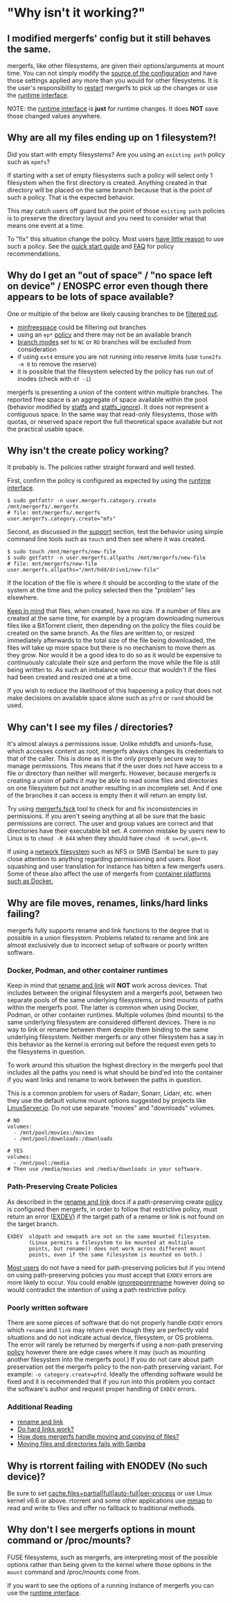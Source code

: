 # "Why isn't it working?"

## I modified mergerfs' config but it still behaves the same.

mergerfs, like other filesystems, are given their options/arguments at
mount time. You can not simply modify the [source of the
configuration](../quickstart.md#usage) and have those settings applied
any more than you would for other filesystems. It is the user's
responsibility to [restart](../setup/upgrade.md) mergerfs to pick up
the changes or use the [runtime interface](../runtime_interface.md).

NOTE: the [runtime interface](../runtime_interface.md) is **just**
for runtime changes. It does **NOT** save those changed values
anywhere.


## Why are all my files ending up on 1 filesystem?!

Did you start with empty filesystems? Are you using an `existing path`
policy such as `epmfs`?

If starting with a set of empty filesystems such a policy will select
only 1 filesystem when the first directory is created. Anything
created in that directory will be placed on the same branch because
that is the point of such a policy. That is the expected behavior.

This may catch users off guard but the point of those `existing path`
policies is to preserve the directory layout and you need to consider
what that means one event at a time.

To "fix" this situation change the policy. Most users [have little
reason](configuration_and_policies.md#how-can-i-ensure-files-are-collocated-on-the-same-branch)
to use such a policy. See the [quick start guide](../quickstart.md)
and [FAQ](configuration_and_policies.md) for policy recommendations.


## Why do I get an "out of space" / "no space left on device" / ENOSPC error even though there appears to be lots of space available?

One or multiple of the below are likely causing branches to be
[filtered out](../config/functions_categories_policies.md#filtering).

* [minfreespace](../config/minfreespace.md) could be filtering out
  branches
* using an `ep*` [policy](../config/functions_categories_policies.md)
  and there may not be an available branch
* [branch modes](../config/branches.md#branch-mode) set to `NC` or
  `RO` branches will be excluded from consideration
* if using `ext4` ensure you are not running into reserve limits (use
  `tune2fs -m 0` to remove the reserve)
* it is possible that the filesystem selected by the policy has run
  out of inodes (check with `df -i`)

mergerfs is presenting a union of the content within multiple
branches. The reported free space is an aggregate of space available
within the pool (behavior modified by [statfs](../config/statfs.md)
and [statfs_ignore](../config/statfs.md#statfs_ignore)). It does not
represent a contiguous space. In the same way that read-only
filesystems, those with quotas, or reserved space report the full
theoretical space available but not the practical usable space.


## Why isn't the create policy working?

It probably is. The policies rather straight forward and well tested.

First, confirm the policy is configured as expected by using the
[runtime interface](../runtime_interface.md).

```shell
$ sudo getfattr -n user.mergerfs.category.create /mnt/mergerfs/.mergerfs
# file: mnt/mergerfs/.mergerfs
user.mergerfs.category.create="mfs"
```

Second, as discussed in the [support](../support.md) section, test the
behavior using simple command line tools such as `touch` and then see
where it was created.


```shell
$ sudo touch /mnt/mergerfs/new-file
$ sudo getfattr -n user.mergerfs.allpaths /mnt/mergerfs/new-file
# file: mnt/mergerfs/new-file
user.mergerfs.allpaths="/mnt/hdd/drive1/new-file"
```

If the location of the file is where it should be according to the
state of the system at the time and the policy selected then the
"problem" lies elsewhere.

[Keep in
mind](technical_behavior_and_limitations.md/#how-does-mergerfs-handle-moving-and-copying-of-files)
that files, when created, have no size. If a number of files are
created at the same time, for example by a program downloading
numerous files like a BitTorrent client, then depending on the policy
the files could be created on the same branch. As the files are
written to, or resized immediately afterwards to the total size of the
file being downloaded, the files will take up more space but there is
no mechanism to move them as they grow. Nor would it be a good idea to
do so as it would be expensive to continuously calculate their size
and perform the move while the file is still being written to. As such
an imbalance will occur that wouldn't if the files had been created
and resized one at a time.

If you wish to reduce the likelihood of this happening a policy that
does not make decisions on available space alone such as `pfrd` or
`rand` should be used.


## Why can't I see my files / directories?

It's almost always a permissions issue. Unlike mhddfs and
unionfs-fuse, which accesses content as root, mergerfs always changes
its credentials to that of the caller. This is done as it is the only
properly secure way to manage permissions. This means that if the user
does not have access to a file or directory than neither will
mergerfs. However, because mergerfs is creating a union of paths it
may be able to read some files and directories on one filesystem but
not another resulting in an incomplete set. And if one of the branches
it can access is empty then it will return an empty list.

Try using [mergerfs.fsck](https://github.com/trapexit/mergerfs-tools)
tool to check for and fix inconsistencies in permissions. If you
aren't seeing anything at all be sure that the basic permissions are
correct. The user and group values are correct and that directories
have their executable bit set. A common mistake by users new to Linux
is to `chmod -R 644` when they should have `chmod -R u=rwX,go=rX`.

If using a [network filesystem](../remote_filesystems.md) such as NFS
or SMB (Samba) be sure to pay close attention to anything regarding
permissioning and users. Root squashing and user translation for
instance has bitten a few mergerfs users. Some of these also affect
the use of mergerfs from [container platforms such as
Docker.](compatibility_and_integration.md)


## Why are file moves, renames, links/hard links failing?

mergerfs fully supports rename and link functions to the degree that
is possible in a union filesystem. Problems related to rename and link
are almost exclusively due to incorrect setup of software or poorly
written software.


### Docker, Podman, and other container runtimes

Keep in mind that [rename and link](../config/rename_and_link.md) will
**NOT** work across devices. That includes between the original
filesystem and a mergerfs pool, between two separate pools of the same
underlying filesystems, or bind mounts of paths within the mergerfs
pool. The latter is common when using Docker, Podman, or other
container runtimes. Multiple volumes (bind mounts) to the same
underlying filesystem are considered different devices. There is no
way to link or rename between them despite them binding to the same
underlying filesystem. Neither mergerfs or any other filesystem has a
say in this behavior as the kernel is erroring out before the request
even gets to the filesystems in question.

To work around this situation the highest directory in the mergerfs
pool that includes all the paths you need is what should be bind'ed
into the container if you want links and rename to work between the
paths in question.

This is a common problem for users of Radarr, Sonarr, Lidarr,
etc. when they use the default volume mount options suggested by
projects like
[LinuxServer.io](https://docs.linuxserver.io/images/docker-radarr/?h=radarr#docker-compose-recommended-click-here-for-more-info). Do
not use separate "movies" and "downloads" volumes.

```
# NO
volumes:
  - /mnt/pool/movies:/movies
  - /mnt/pool/downloads:/downloads

# YES
volumes:
  - /mnt/pool:/media
# Then use /media/movies and /media/downloads in your software.
```


### Path-Preserving Create Policies

As described in the [rename and link](../config/rename_and_link.md)
docs if a path-preserving create
[policy](../config/functions_categories_policies.md) is configured
then mergerfs, in order to follow that restrictive policy, must return
an error
([EXDEV](https://man7.org/linux/man-pages/man2/rename.2.html)) if the
target path of a rename or link is not found on the target branch.

```
EXDEV  oldpath and newpath are not on the same mounted filesystem.
       (Linux permits a filesystem to be mounted at multiple
       points, but rename() does not work across different mount
       points, even if the same filesystem is mounted on both.)
```

[Most
users](configuration_and_policies.md#how-can-i-ensure-files-are-collocated-on-the-same-branch)
do not have a need for path-preserving policies but if you intend on
using path-preserving policies you must accept that `EXDEV` errors are
more likely to occur. You could enable
[ignorepponrename](../config/options.md) however doing so would
contradict the intention of using a path restrictive policy.


### Poorly written software

There are some pieces of software that do not properly handle `EXDEV`
errors which `rename` and `link` may return even though they are
perfectly valid situations and do not indicate actual device,
filesystem, or OS problems. The error will rarely be returned by
mergerfs if using a non-path preserving
[policy](../config/functions_categories_policies.md) however there are
edge cases where it may (such as mounting another filesystem into the
mergerfs pool.) If you do not care about path preservation set the
mergerfs policy to the non-path preserving variant. For example: `-o
category.create=pfrd`. Ideally the offending software would be fixed
and it is recommended that if you run into this problem you contact
the software's author and request proper handling of `EXDEV` errors.


### Additional Reading

* [rename and link](../config/rename_and_link.md)
* [Do hard links work?](technical_behavior_and_limitations.md#do-hard-links-work)
* [How does mergerfs handle moving and copying of files?](technical_behavior_and_limitations.md#how-does-mergerfs-handle-moving-and-copying-of-files)
* [Moving files and directories fails with Samba](../known_issues_bugs.md#moving-files-and-directories-fails-with-samba)


## Why is rtorrent failing with ENODEV (No such device)?

Be sure to set
[cache.files=partial|full|auto-full|per-process](../config/cache.md)
or use Linux kernel v6.6 or above. rtorrent and some other
applications use [mmap](http://linux.die.net/man/2/mmap) to read and
write to files and offer no fallback to traditional methods.


## Why don't I see mergerfs options in mount command or /proc/mounts?

FUSE filesystems, such as mergerfs, are interpreting most of the
possible options rather than being given to the kernel where those
options in the `mount` command and /proc/mounts come from.

If you want to see the options of a running instance of mergerfs you
can use the [runtime interface](../runtime_interface.md).
